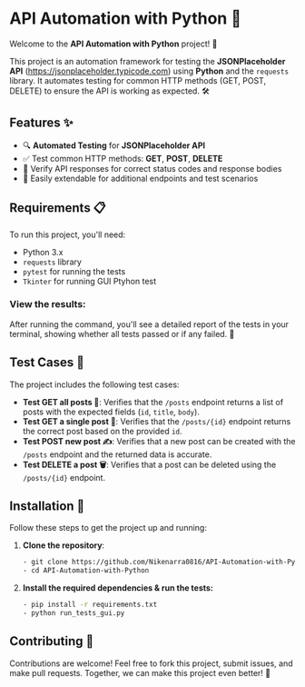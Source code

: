# API Automation with Python 🚀

Welcome to the **API Automation with Python** project! 🎉  

This project is an automation framework for testing the **JSONPlaceholder API** (https://jsonplaceholder.typicode.com) using **Python** and the `requests` library. It automates testing for common HTTP methods (GET, POST, DELETE) to ensure the API is working as expected. 🛠️

## Features ✨

- 🔍 **Automated Testing** for **JSONPlaceholder API**
- ✅ Test common HTTP methods: **GET**, **POST**, **DELETE**
- 📝 Verify API responses for correct status codes and response bodies
- 🚀 Easily extendable for additional endpoints and test scenarios

## Requirements 📋

To run this project, you'll need:

- Python 3.x
- `requests` library
- `pytest` for running the tests
- `Tkinter` for running GUI Ptyhon test 

### View the results:
After running the command, you'll see a detailed report of the tests in your terminal, showing whether all tests passed or if any failed. 🎯

## Test Cases 🧪
The project includes the following test cases:

- **Test GET all posts 📜**: Verifies that the `/posts` endpoint returns a list of posts with the expected fields (`id`, `title`, `body`).
- **Test GET a single post 📑**: Verifies that the `/posts/{id}` endpoint returns the correct post based on the provided `id`.
- **Test POST new post ✍️**: Verifies that a new post can be created with the `/posts` endpoint and the returned data is accurate.
- **Test DELETE a post 🗑️**: Verifies that a post can be deleted using the `/posts/{id}` endpoint.


## Installation 🔧

Follow these steps to get the project up and running:

1. **Clone the repository**:
   ```bash
   - git clone https://github.com/Nikenarra0816/API-Automation-with-Python.git
   - cd API-Automation-with-Python


2. **Install the required dependencies & run the tests:**
   ```bash
   - pip install -r requirements.txt
   - python run_tests_gui.py


## Contributing 🤝
Contributions are welcome! Feel free to fork this project, submit issues, and make pull requests. Together, we can make this project even better! 🚀
